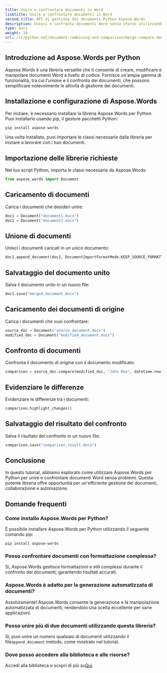 ```yaml
---
title: Unire e confrontare documenti in Word
linktitle: Unire e confrontare documenti in Word
second_title: API di gestione dei documenti Python Aspose.Words
description: Unisci e confronta documenti Word senza sforzo utilizzando Aspose.Words per Python. Scopri come manipolare documenti, evidenziare differenze e automatizzare le attività.
type: docs
weight: 10
url: /it/python-net/document-combining-and-comparison/merge-compare-documents/
---
```


## Introduzione ad Aspose.Words per Python

Aspose.Words è una libreria versatile che ti consente di creare, modificare e manipolare documenti Word a livello di codice. Fornisce un'ampia gamma di funzionalità, tra cui l'unione e il confronto dei documenti, che possono semplificare notevolmente le attività di gestione dei documenti.

## Installazione e configurazione di Aspose.Words

Per iniziare, è necessario installare la libreria Aspose.Words per Python. Puoi installarlo usando pip, il gestore pacchetti Python:

```python
pip install aspose-words
```

Una volta installato, puoi importare le classi necessarie dalla libreria per iniziare a lavorare con i tuoi documenti.

## Importazione delle librerie richieste

Nel tuo script Python, importa le classi necessarie da Aspose.Words:

```python
from aspose_words import Document
```

## Caricamento di documenti

Carica i documenti che desideri unire:

```python
doc1 = Document("document1.docx")
doc2 = Document("document2.docx")
```

## Unione di documenti

Unisci i documenti caricati in un unico documento:

```python
doc1.append_document(doc2, DocumentImportFormatMode.KEEP_SOURCE_FORMATTING)
```

## Salvataggio del documento unito

Salva il documento unito in un nuovo file:

```python
doc1.save("merged_document.docx")
```

## Caricamento dei documenti di origine

Carica i documenti che vuoi confrontare:

```python
source_doc = Document("source_document.docx")
modified_doc = Document("modified_document.docx")
```

## Confronto di documenti

Confronta il documento di origine con il documento modificato:

```python
comparison = source_doc.compare(modified_doc, "John Doe", datetime.now())
```

## Evidenziare le differenze

Evidenziare le differenze tra i documenti:

```python
comparison.highlight_changes()
```

## Salvataggio del risultato del confronto

Salva il risultato del confronto in un nuovo file:

```python
comparison.save("comparison_result.docx")
```

## Conclusione

In questo tutorial, abbiamo esplorato come utilizzare Aspose.Words per Python per unire e confrontare documenti Word senza problemi. Questa potente libreria offre opportunità per un'efficiente gestione dei documenti, collaborazione e automazione.

## Domande frequenti

### Come installo Aspose.Words per Python?

È possibile installare Aspose.Words per Python utilizzando il seguente comando pip:
```
pip install aspose-words
```

### Posso confrontare documenti con formattazione complessa?

Sì, Aspose.Words gestisce formattazioni e stili complessi durante il confronto dei documenti, garantendo risultati accurati.

### Aspose.Words è adatto per la generazione automatizzata di documenti?

Assolutamente! Aspose.Words consente la generazione e la manipolazione automatizzata di documenti, rendendolo una scelta eccellente per varie applicazioni.

### Posso unire più di due documenti utilizzando questa libreria?

Sì, puoi unire un numero qualsiasi di documenti utilizzando il file`append_document` metodo, come mostrato nel tutorial.

### Dove posso accedere alla biblioteca e alle risorse?

 Accedi alla biblioteca e scopri di più su[Qui](https://releases.aspose.com/words/python/).